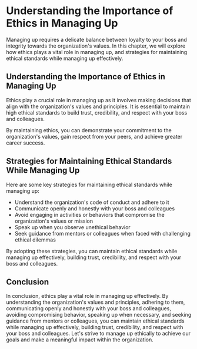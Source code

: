 # Understanding the Importance of Ethics in Managing Up

Managing up requires a delicate balance between loyalty to your boss and integrity towards the organization's values. In this chapter, we will explore how ethics plays a vital role in managing up, and strategies for maintaining ethical standards while managing up effectively.

Understanding the Importance of Ethics in Managing Up
-----------------------------------------------------

Ethics play a crucial role in managing up as it involves making decisions that align with the organization's values and principles. It is essential to maintain high ethical standards to build trust, credibility, and respect with your boss and colleagues.

By maintaining ethics, you can demonstrate your commitment to the organization's values, gain respect from your peers, and achieve greater career success.

Strategies for Maintaining Ethical Standards While Managing Up
--------------------------------------------------------------

Here are some key strategies for maintaining ethical standards while managing up:

* Understand the organization's code of conduct and adhere to it
* Communicate openly and honestly with your boss and colleagues
* Avoid engaging in activities or behaviors that compromise the organization's values or mission
* Speak up when you observe unethical behavior
* Seek guidance from mentors or colleagues when faced with challenging ethical dilemmas

By adopting these strategies, you can maintain ethical standards while managing up effectively, building trust, credibility, and respect with your boss and colleagues.

Conclusion
----------

In conclusion, ethics play a vital role in managing up effectively. By understanding the organization's values and principles, adhering to them, communicating openly and honestly with your boss and colleagues, avoiding compromising behavior, speaking up when necessary, and seeking guidance from mentors or colleagues, you can maintain ethical standards while managing up effectively, building trust, credibility, and respect with your boss and colleagues. Let's strive to manage up ethically to achieve our goals and make a meaningful impact within the organization.
